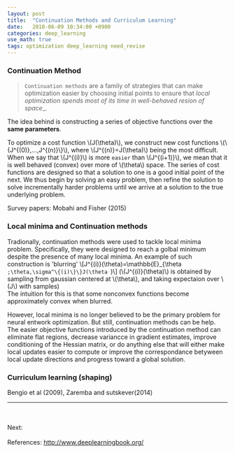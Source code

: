 ```yaml
---
layout: post
title:  "Continuation Methods and Curriculum Learning"
date:   2018-06-09 10:34:00 +0900
categories: deep_learning
use_math: true
tags: optimization deep_learning need_revise
---
```


### Continuation Method
> `Continuation methods` are a family of strategies that can make optimization easier by choosing initial points to ensure that _local optimization spends most of its time in well-behaved resion of space__. 

The idea behind is constructing a series of objective functions over the __same parameters__.  

To optimize a cost function \\(J(\theta)\\), we construct new cost functions \\(\\{J^\{(0)\},...,J^\{(n)\}\\}\\), where \\(J^\{(n)\}=J(\theta)\\) being the most difficult.  
When we say that \\(J^\{(i)\}\\) is more `easier` than \\(J^\{(i+1)\}\\), we mean that it is well behaved (convex) over more of \\(\theta\\) space. The series of cost functions are designed so that a solution to one is a good initial point of the next. We thus begin by solving an easy problem, then refine the solution to solve incrementally harder problems until we arrive at a solution to the true underlying problem.

Survey papers: Mobahi and Fisher (2015)

### Local minima and Continuation methods
Tradionally, continuation methods were used to tackle local minima problem. Specifically, they were designed to reach a golbal minimum despite the presence of many local minima. An example of such construction is 'blurring'
\\[J^\{(i)\}(\theta)=\mathbb\{E\}_\{\theta `;\theta,\sigma^\{(i)\}\}J(\theta `)\\]
(\\(J^\{(i)\}(\theta)\\) is obtained by sampling from gaussian centered at \\(\theta\\), and taking expectaion over \\(J\\) with samples)  
The intuition for this is that some nonconvex functions become approximately convex when blurred.

However, local minima is no longer believed to be the primary problem for neural entwork optimization. But still, continuation methods can be help. The easier objective functions introduced by the continuation method can eliminate flat regions, decrease variancce in gradient estimates, improve conditioning of the Hessian matrix, or do anything else that will either make local updates easier to compute or improve the correspondance betyween local update directions and progress toward a global solution.

### Curriculum learning (shaping)
Bengio et al (2009), Zaremba and sutskever(2014)



<hr>
<br/><br/>
Next:  
<br/><br/>
References:  
<a href="http://www.deeplearningbook.org/" target="_blank">http://www.deeplearningbook.org/</a>